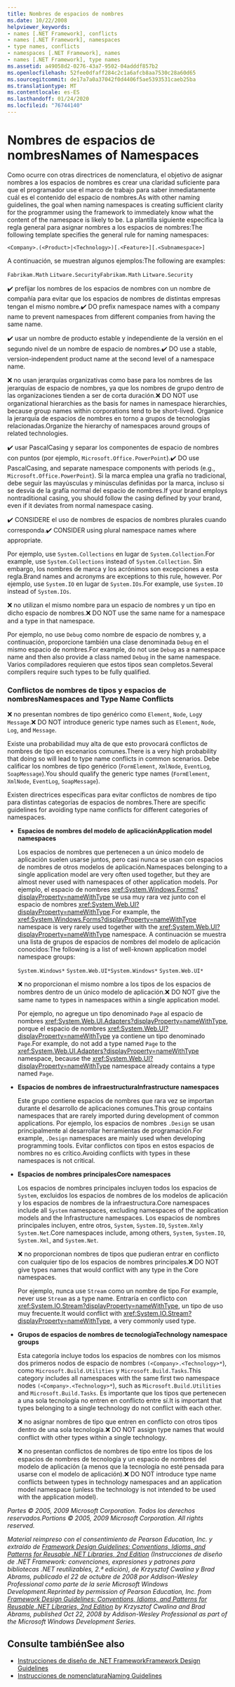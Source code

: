 ```yaml
---
title: Nombres de espacios de nombres
ms.date: 10/22/2008
helpviewer_keywords:
- names [.NET Framework], conflicts
- names [.NET Framework], namespaces
- type names, conflicts
- namespaces [.NET Framework], names
- names [.NET Framework], type names
ms.assetid: a49058d2-0276-43a7-9502-04adddf857b2
ms.openlocfilehash: 52fee0dfaff284c2c1a6afcb8aa7530c28a60d65
ms.sourcegitcommit: de17a7a0a37042f0d4406f5ae5393531caeb25ba
ms.translationtype: MT
ms.contentlocale: es-ES
ms.lasthandoff: 01/24/2020
ms.locfileid: "76744140"
---
```

# <a name="names-of-namespaces"></a><span data-ttu-id="bc260-102">Nombres de espacios de nombres</span><span class="sxs-lookup"><span data-stu-id="bc260-102">Names of Namespaces</span></span>
<span data-ttu-id="bc260-103">Como ocurre con otras directrices de nomenclatura, el objetivo de asignar nombres a los espacios de nombres es crear una claridad suficiente para que el programador use el marco de trabajo para saber inmediatamente cuál es el contenido del espacio de nombres.</span><span class="sxs-lookup"><span data-stu-id="bc260-103">As with other naming guidelines, the goal when naming namespaces is creating sufficient clarity for the programmer using the framework to immediately know what the content of the namespace is likely to be.</span></span> <span data-ttu-id="bc260-104">La plantilla siguiente especifica la regla general para asignar nombres a los espacios de nombres:</span><span class="sxs-lookup"><span data-stu-id="bc260-104">The following template specifies the general rule for naming namespaces:</span></span>

 `<Company>.(<Product>|<Technology>)[.<Feature>][.<Subnamespace>]`

 <span data-ttu-id="bc260-105">A continuación, se muestran algunos ejemplos:</span><span class="sxs-lookup"><span data-stu-id="bc260-105">The following are examples:</span></span>

 <span data-ttu-id="bc260-106">`Fabrikam.Math` `Litware.Security`</span><span class="sxs-lookup"><span data-stu-id="bc260-106">`Fabrikam.Math` `Litware.Security`</span></span>

 <span data-ttu-id="bc260-107">✔️ prefijar los nombres de los espacios de nombres con un nombre de compañía para evitar que los espacios de nombres de distintas empresas tengan el mismo nombre.</span><span class="sxs-lookup"><span data-stu-id="bc260-107">✔️ DO prefix namespace names with a company name to prevent namespaces from different companies from having the same name.</span></span>

 <span data-ttu-id="bc260-108">✔️ usar un nombre de producto estable y independiente de la versión en el segundo nivel de un nombre de espacio de nombres.</span><span class="sxs-lookup"><span data-stu-id="bc260-108">✔️ DO use a stable, version-independent product name at the second level of a namespace name.</span></span>

 <span data-ttu-id="bc260-109">❌ no usan jerarquías organizativas como base para los nombres de las jerarquías de espacio de nombres, ya que los nombres de grupo dentro de las organizaciones tienden a ser de corta duración.</span><span class="sxs-lookup"><span data-stu-id="bc260-109">❌ DO NOT use organizational hierarchies as the basis for names in namespace hierarchies, because group names within corporations tend to be short-lived.</span></span> <span data-ttu-id="bc260-110">Organice la jerarquía de espacios de nombres en torno a grupos de tecnologías relacionadas.</span><span class="sxs-lookup"><span data-stu-id="bc260-110">Organize the hierarchy of namespaces around groups of related technologies.</span></span>

 <span data-ttu-id="bc260-111">✔️ usar PascalCasing y separar los componentes de espacio de nombres con puntos (por ejemplo, `Microsoft.Office.PowerPoint`).</span><span class="sxs-lookup"><span data-stu-id="bc260-111">✔️ DO use PascalCasing, and separate namespace components with periods (e.g., `Microsoft.Office.PowerPoint`).</span></span> <span data-ttu-id="bc260-112">Si la marca emplea una grafía no tradicional, debe seguir las mayúsculas y minúsculas definidas por la marca, incluso si se desvía de la grafía normal del espacio de nombres.</span><span class="sxs-lookup"><span data-stu-id="bc260-112">If your brand employs nontraditional casing, you should follow the casing defined by your brand, even if it deviates from normal namespace casing.</span></span>

 <span data-ttu-id="bc260-113">✔️ CONSIDERE el uso de nombres de espacios de nombres plurales cuando corresponda.</span><span class="sxs-lookup"><span data-stu-id="bc260-113">✔️ CONSIDER using plural namespace names where appropriate.</span></span>

 <span data-ttu-id="bc260-114">Por ejemplo, use `System.Collections` en lugar de `System.Collection`.</span><span class="sxs-lookup"><span data-stu-id="bc260-114">For example, use `System.Collections` instead of `System.Collection`.</span></span> <span data-ttu-id="bc260-115">Sin embargo, los nombres de marca y los acrónimos son excepciones a esta regla.</span><span class="sxs-lookup"><span data-stu-id="bc260-115">Brand names and acronyms are exceptions to this rule, however.</span></span> <span data-ttu-id="bc260-116">Por ejemplo, use `System.IO` en lugar de `System.IOs`.</span><span class="sxs-lookup"><span data-stu-id="bc260-116">For example, use `System.IO` instead of `System.IOs`.</span></span>

 <span data-ttu-id="bc260-117">❌ no utilizan el mismo nombre para un espacio de nombres y un tipo en dicho espacio de nombres.</span><span class="sxs-lookup"><span data-stu-id="bc260-117">❌ DO NOT use the same name for a namespace and a type in that namespace.</span></span>

 <span data-ttu-id="bc260-118">Por ejemplo, no use `Debug` como nombre de espacio de nombres y, a continuación, proporcione también una clase denominada `Debug` en el mismo espacio de nombres.</span><span class="sxs-lookup"><span data-stu-id="bc260-118">For example, do not use `Debug` as a namespace name and then also provide a class named `Debug` in the same namespace.</span></span> <span data-ttu-id="bc260-119">Varios compiladores requieren que estos tipos sean completos.</span><span class="sxs-lookup"><span data-stu-id="bc260-119">Several compilers require such types to be fully qualified.</span></span>

### <a name="namespaces-and-type-name-conflicts"></a><span data-ttu-id="bc260-120">Conflictos de nombres de tipos y espacios de nombres</span><span class="sxs-lookup"><span data-stu-id="bc260-120">Namespaces and Type Name Conflicts</span></span>
 <span data-ttu-id="bc260-121">❌ no presentan nombres de tipo genérico como `Element`, `Node`, `Log`y `Message`.</span><span class="sxs-lookup"><span data-stu-id="bc260-121">❌ DO NOT introduce generic type names such as `Element`, `Node`, `Log`, and `Message`.</span></span>

 <span data-ttu-id="bc260-122">Existe una probabilidad muy alta de que esto provocará conflictos de nombres de tipo en escenarios comunes.</span><span class="sxs-lookup"><span data-stu-id="bc260-122">There is a very high probability that doing so will lead to type name conflicts in common scenarios.</span></span> <span data-ttu-id="bc260-123">Debe calificar los nombres de tipo genérico (`FormElement`, `XmlNode`, `EventLog`, `SoapMessage`).</span><span class="sxs-lookup"><span data-stu-id="bc260-123">You should qualify the generic type names (`FormElement`, `XmlNode`, `EventLog`, `SoapMessage`).</span></span>

 <span data-ttu-id="bc260-124">Existen directrices específicas para evitar conflictos de nombres de tipo para distintas categorías de espacios de nombres.</span><span class="sxs-lookup"><span data-stu-id="bc260-124">There are specific guidelines for avoiding type name conflicts for different categories of namespaces.</span></span>

- <span data-ttu-id="bc260-125">**Espacios de nombres del modelo de aplicación**</span><span class="sxs-lookup"><span data-stu-id="bc260-125">**Application model namespaces**</span></span>

     <span data-ttu-id="bc260-126">Los espacios de nombres que pertenecen a un único modelo de aplicación suelen usarse juntos, pero casi nunca se usan con espacios de nombres de otros modelos de aplicación.</span><span class="sxs-lookup"><span data-stu-id="bc260-126">Namespaces belonging to a single application model are very often used together, but they are almost never used with namespaces of other application models.</span></span> <span data-ttu-id="bc260-127">Por ejemplo, el espacio de nombres <xref:System.Windows.Forms?displayProperty=nameWithType> se usa muy rara vez junto con el espacio de nombres <xref:System.Web.UI?displayProperty=nameWithType>.</span><span class="sxs-lookup"><span data-stu-id="bc260-127">For example, the <xref:System.Windows.Forms?displayProperty=nameWithType> namespace is very rarely used together with the <xref:System.Web.UI?displayProperty=nameWithType> namespace.</span></span> <span data-ttu-id="bc260-128">A continuación se muestra una lista de grupos de espacios de nombres del modelo de aplicación conocidos:</span><span class="sxs-lookup"><span data-stu-id="bc260-128">The following is a list of well-known application model namespace groups:</span></span>

     <span data-ttu-id="bc260-129">`System.Windows*` `System.Web.UI*`</span><span class="sxs-lookup"><span data-stu-id="bc260-129">`System.Windows*` `System.Web.UI*`</span></span>

     <span data-ttu-id="bc260-130">❌ no proporcionan el mismo nombre a los tipos de los espacios de nombres dentro de un único modelo de aplicación.</span><span class="sxs-lookup"><span data-stu-id="bc260-130">❌ DO NOT give the same name to types in namespaces within a single application model.</span></span>

     <span data-ttu-id="bc260-131">Por ejemplo, no agregue un tipo denominado `Page` al espacio de nombres <xref:System.Web.UI.Adapters?displayProperty=nameWithType>, porque el espacio de nombres <xref:System.Web.UI?displayProperty=nameWithType> ya contiene un tipo denominado `Page`.</span><span class="sxs-lookup"><span data-stu-id="bc260-131">For example, do not add a type named `Page` to the <xref:System.Web.UI.Adapters?displayProperty=nameWithType> namespace, because the <xref:System.Web.UI?displayProperty=nameWithType> namespace already contains a type named `Page`.</span></span>

- <span data-ttu-id="bc260-132">**Espacios de nombres de infraestructura**</span><span class="sxs-lookup"><span data-stu-id="bc260-132">**Infrastructure namespaces**</span></span>

     <span data-ttu-id="bc260-133">Este grupo contiene espacios de nombres que rara vez se importan durante el desarrollo de aplicaciones comunes.</span><span class="sxs-lookup"><span data-stu-id="bc260-133">This group contains namespaces that are rarely imported during development of common applications.</span></span> <span data-ttu-id="bc260-134">Por ejemplo, los espacios de nombres `.Design` se usan principalmente al desarrollar herramientas de programación.</span><span class="sxs-lookup"><span data-stu-id="bc260-134">For example, `.Design` namespaces are mainly used when developing programming tools.</span></span> <span data-ttu-id="bc260-135">Evitar conflictos con tipos en estos espacios de nombres no es crítico.</span><span class="sxs-lookup"><span data-stu-id="bc260-135">Avoiding conflicts with types in these namespaces is not critical.</span></span>

- <span data-ttu-id="bc260-136">**Espacios de nombres principales**</span><span class="sxs-lookup"><span data-stu-id="bc260-136">**Core namespaces**</span></span>

     <span data-ttu-id="bc260-137">Los espacios de nombres principales incluyen todos los espacios de `System`, excluidos los espacios de nombres de los modelos de aplicación y los espacios de nombres de la infraestructura.</span><span class="sxs-lookup"><span data-stu-id="bc260-137">Core namespaces include all `System` namespaces, excluding namespaces of the application models and the Infrastructure namespaces.</span></span> <span data-ttu-id="bc260-138">Los espacios de nombres principales incluyen, entre otros, `System`, `System.IO`, `System.Xml`y `System.Net`.</span><span class="sxs-lookup"><span data-stu-id="bc260-138">Core namespaces include, among others, `System`, `System.IO`, `System.Xml`, and `System.Net`.</span></span>

     <span data-ttu-id="bc260-139">❌ no proporcionan nombres de tipos que pudieran entrar en conflicto con cualquier tipo de los espacios de nombres principales.</span><span class="sxs-lookup"><span data-stu-id="bc260-139">❌ DO NOT give types names that would conflict with any type in the Core namespaces.</span></span>

     <span data-ttu-id="bc260-140">Por ejemplo, nunca use `Stream` como un nombre de tipo.</span><span class="sxs-lookup"><span data-stu-id="bc260-140">For example, never use `Stream` as a type name.</span></span> <span data-ttu-id="bc260-141">Entraría en conflicto con <xref:System.IO.Stream?displayProperty=nameWithType>, un tipo de uso muy frecuente.</span><span class="sxs-lookup"><span data-stu-id="bc260-141">It would conflict with <xref:System.IO.Stream?displayProperty=nameWithType>, a very commonly used type.</span></span>

- <span data-ttu-id="bc260-142">**Grupos de espacios de nombres de tecnología**</span><span class="sxs-lookup"><span data-stu-id="bc260-142">**Technology namespace groups**</span></span>

     <span data-ttu-id="bc260-143">Esta categoría incluye todos los espacios de nombres con los mismos dos primeros nodos de espacio de nombres `(<Company>.<Technology>*`), como `Microsoft.Build.Utilities` y `Microsoft.Build.Tasks`.</span><span class="sxs-lookup"><span data-stu-id="bc260-143">This category includes all namespaces with the same first two namespace nodes `(<Company>.<Technology>*`), such as `Microsoft.Build.Utilities` and `Microsoft.Build.Tasks`.</span></span> <span data-ttu-id="bc260-144">Es importante que los tipos que pertenecen a una sola tecnología no entren en conflicto entre sí.</span><span class="sxs-lookup"><span data-stu-id="bc260-144">It is important that types belonging to a single technology do not conflict with each other.</span></span>

     <span data-ttu-id="bc260-145">❌ no asignar nombres de tipo que entren en conflicto con otros tipos dentro de una sola tecnología.</span><span class="sxs-lookup"><span data-stu-id="bc260-145">❌ DO NOT assign type names that would conflict with other types within a single technology.</span></span>

     <span data-ttu-id="bc260-146">❌ no presentan conflictos de nombres de tipo entre los tipos de los espacios de nombres de tecnología y un espacio de nombres del modelo de aplicación (a menos que la tecnología no esté pensada para usarse con el modelo de aplicación).</span><span class="sxs-lookup"><span data-stu-id="bc260-146">❌ DO NOT introduce type name conflicts between types in technology namespaces and an application model namespace (unless the technology is not intended to be used with the application model).</span></span>

 <span data-ttu-id="bc260-147">*Partes © 2005, 2009 Microsoft Corporation. Todos los derechos reservados.*</span><span class="sxs-lookup"><span data-stu-id="bc260-147">*Portions © 2005, 2009 Microsoft Corporation. All rights reserved.*</span></span>

 <span data-ttu-id="bc260-148">*Material reimpreso con el consentimiento de Pearson Education, Inc. y extraído de [Framework Design Guidelines: Conventions, Idioms, and Patterns for Reusable .NET Libraries, 2nd Edition](https://www.informit.com/store/framework-design-guidelines-conventions-idioms-and-9780321545619) (Instrucciones de diseño de .NET Framework: convenciones, expresiones y patrones para bibliotecas .NET reutilizables, 2.ª edición), de Krzysztof Cwalina y Brad Abrams, publicado el 22 de octubre de 2008 por Addison-Wesley Professional como parte de la serie Microsoft Windows Development.*</span><span class="sxs-lookup"><span data-stu-id="bc260-148">*Reprinted by permission of Pearson Education, Inc. from [Framework Design Guidelines: Conventions, Idioms, and Patterns for Reusable .NET Libraries, 2nd Edition](https://www.informit.com/store/framework-design-guidelines-conventions-idioms-and-9780321545619) by Krzysztof Cwalina and Brad Abrams, published Oct 22, 2008 by Addison-Wesley Professional as part of the Microsoft Windows Development Series.*</span></span>

## <a name="see-also"></a><span data-ttu-id="bc260-149">Consulte también</span><span class="sxs-lookup"><span data-stu-id="bc260-149">See also</span></span>

- [<span data-ttu-id="bc260-150">Instrucciones de diseño de .NET Framework</span><span class="sxs-lookup"><span data-stu-id="bc260-150">Framework Design Guidelines</span></span>](../../../docs/standard/design-guidelines/index.md)
- [<span data-ttu-id="bc260-151">Instrucciones de nomenclatura</span><span class="sxs-lookup"><span data-stu-id="bc260-151">Naming Guidelines</span></span>](../../../docs/standard/design-guidelines/naming-guidelines.md)
